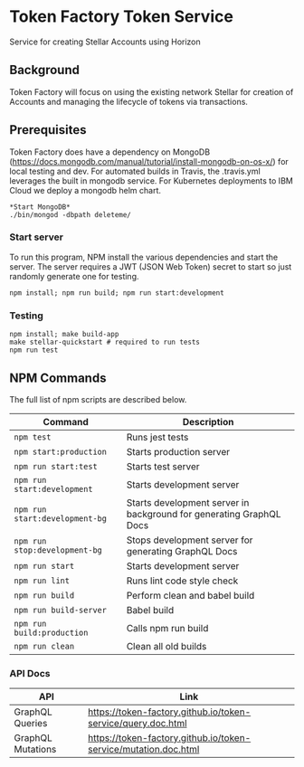 # Token Factory Token Service
Service for creating Stellar Accounts using Horizon

## Background
Token Factory will focus on using the existing network Stellar for creation of Accounts and managing the lifecycle of tokens via transactions.

## Prerequisites
Token Factory does have a dependency on MongoDB (https://docs.mongodb.com/manual/tutorial/install-mongodb-on-os-x/) for local testing and dev.   For automated builds in Travis, the .travis.yml leverages the built in mongodb service.  For Kubernetes deployments to IBM Cloud we deploy a mongodb helm chart.
```
*Start MongoDB*
./bin/mongod -dbpath deleteme/
```

### Start server
To run this program, NPM install the various dependencies and start the server.  The server requires a JWT (JSON Web Token) secret to start so just randomly generate one for testing.  

```
npm install; npm run build; npm run start:development
```

### Testing
```
npm install; make build-app
make stellar-quickstart # required to run tests 
npm run test
```

## NPM Commands

The full list of npm scripts are described below.

| Command                     | Description                |
| --------------------------- | -------------------------- |
| `npm test`                  | Runs jest tests            |
| `npm start:production`      | Starts production server   |
| `npm run start:test`        | Starts test server   |
| `npm run start:development` | Starts development server  |
| `npm run start:development-bg` | Starts development server in background for generating GraphQL Docs  |
| `npm run stop:development-bg` | Stops development server for generating GraphQL Docs  |
| `npm run start`             | Starts development server  |
| `npm run lint`              | Runs lint code style check |
| `npm run build`             | Perform clean and babel build        |
| `npm run build-server`      | Babel build                |
| `npm run build:production`  | Calls npm run build       |
| `npm run clean`             | Clean all old builds       |



###  API Docs
| API  | Link |
| ------------- | ------------- |
| GraphQL Queries  | https://token-factory.github.io/token-service/query.doc.html  |
| GraphQL Mutations | https://token-factory.github.io/token-service/mutation.doc.html  |

